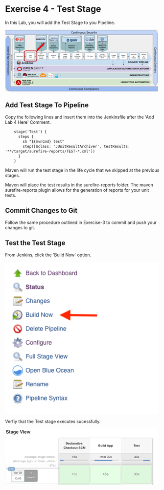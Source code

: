 # Exercise 4 - Test Stage

In this Lab, you will add the Test Stage to you Pipeline.  

<img src="../images/lab4_overview.png" alt="sonar_qube_overview" width="500">

## Add Test Stage To Pipeline

Copy the following lines and insert them into the Jenkinsfile after the 'Add Lab 4 Here' Comment.

```
    stage('Test') {
      steps {
        sh "${mvnCmd} test"
        step([$class: 'JUnitResultArchiver', testResults: '**/target/surefire-reports/TEST-*.xml'])
      }
    }
```
Maven will run the test stage in the life cycle that we skipped at the previous stages.

Maven will place the test results in the surefire-reports folder. The maven surefire-reports plugin allows for the generation of reports for your unit tests.

## Commit Changes to Git

Follow the same procedure outlined in Exercise-3 to commit and push your changes to git.

## Test the Test Stage

From Jenkins, click the 'Build Now' option.  

<img src="../images/jenkins_6.png" alt="sonarqube_welcome" width="500"> 

Verfiy that the Test stage executes sucessfully.

<img src="../images/lab4_1.png" alt="sonarqube_welcome" width="500"> 
